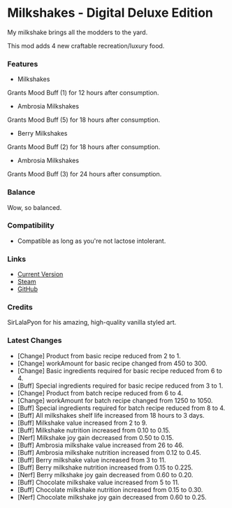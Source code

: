 # Milkshakes - Digital Deluxe Edition

My milkshake brings all the modders to the yard.

This mod adds 4 new craftable recreation/luxury food.

### Features

- Milkshakes

Grants Mood Buff (1) for 12 hours after consumption.

- Ambrosia Milkshakes

Grants Mood Buff (5) for 18 hours after consumption.

- Berry Milkshakes

Grants Mood Buff (2) for 18 hours after consumption.

- Ambrosia Milkshakes

Grants Mood Buff (3) for 24 hours after consumption.

### Balance

Wow, so balanced.

### Compatibility

- Compatible as long as you're not lactose intolerant.

### Links

- [Current Version](https://github.com/Sierra0001/Milkshakes---Digital-Deluxe-Edition/releases/tag/v1.2)
- [Steam](https://steamcommunity.com/sharedfiles/filedetails/?id=2595980371)
- [GitHub](https://github.com/Sierra0001/Milkshakes---Digital-Deluxe-Edition)

### Credits

SirLalaPyon for his amazing, high-quality vanilla styled art.

### Latest Changes

- [Change] Product from basic recipe reduced from 2 to 1.
- [Change] workAmount for basic recipe changed from 450 to 300.
- [Change] Basic ingredients required for basic recipe reduced from 6 to 4.
- [Buff] Special ingredients required for basic recipe reduced from 3 to 1.
- [Change] Product from batch recipe reduced from 6 to 4.
- [Change] workAmount for batch recipe changed from 1250 to 1050.
- [Buff] Special ingredients required for batch recipe reduced from 8 to 4.
- [Buff] All milkshakes shelf life increased from 18 hours to 3 days.
- [Buff] Milkshake value increased from 2 to 9.
- [Buff] Milkshake nutrition increased from 0.10 to 0.15.
- [Nerf] Milkshake joy gain decreased from 0.50 to 0.15.
- [Buff] Ambrosia milkshake value increased from 26 to 46.
- [Buff] Ambrosia milkshake nutrition increased from 0.12 to 0.45.
- [Buff] Berry milkshake value increased from 3 to 11.
- [Buff] Berry milkshake nutrition increased from 0.15 to 0.225.
- [Nerf] Berry milkshake joy gain decreased from 0.60 to 0.20.
- [Buff] Chocolate milkshake value increased from 5 to 11.
- [Buff] Chocolate milkshake nutrition increased from 0.15 to 0.30.
- [Nerf] Chocolate milkshake joy gain decreased from 0.60 to 0.25.